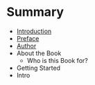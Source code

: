 # Summary

* [Introduction](README.md)
* [Preface](Intro/preface.md)
* [Author](Intro/author.md)
* About the Book
   * Who is this Book for?
* Getting Started
* Intro

